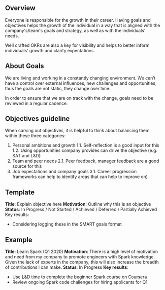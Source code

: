 ## Overview

Everyone is responsible for the growth in their career. Having goals and objectives helps the growth of the individual in a way that is aligned with the company's/team's goals and strategy, as well as with the individuals' needs.

Well crafted OKRs are also a key for visibility and helps to better inform individuals' growth and clarify expectations.

## About Goals

We are living and working in a constantly changing environment. We can’t have a control over external influences, new challenges and opportunities, thus the goals are not static, they change over time.

In order to ensure that we are on track with the change, goals need to be reviewed in a regular cadence.

## Objectives guideline

When carving out objectives, it is helpful to think about balancing them within these three categories:

1. Personal ambitions and growth
1.1. Self-reflection is a good input for this
1.2. Using opportunities company provides can drive the objective (e.g. SAT and
L&D)
2. Team and peer needs
2.1. Peer feedback, manager feedback are a good source for this 
3. Job expectations and company goals 
3.1. Career progression frameworks can help to identify areas that can help to improve on)

## Template

**Title**​: Explain objective here
**Motivation​**:​ Outline why this is an objective
**Status​**: In Progress / Not Started / Achieved / Deferred / Partially Achieved Key results:
- Considering logging these in the ​SMART​ goals format

## Example

**Title**:​ Learn Spark (Q1 2020)
**Motivation​**:​ There is a high level of motivation and need from my company to promote engineers with Spark knowledge. Given the lack of experts in the company, this will also increase the breadth of contributions I can make.
**Status​**: In Progress
**Key results​**:
- Use L&D time to complete the beginner Spark course on Coursera
- Review ongoing Spark code challenges for hiring applicants for Q1